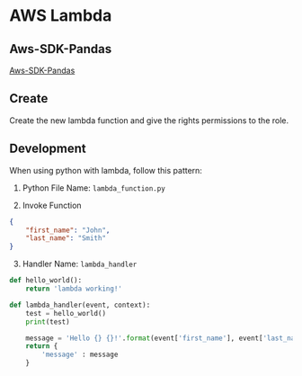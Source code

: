 # AWS Lambda

## Aws-SDK-Pandas

[Aws-SDK-Pandas](../aws-sdk-pandas/index.md)

## Create

Create the new lambda function and give the rights permissions to the role.

## Development

When using python with lambda, follow this pattern:

1. Python File Name: `lambda_function.py`

2. Invoke Function
```json
{
    "first_name": "John",
    "last_name": "Smith"
}
```

3. Handler Name: `lambda_handler`

```python
def hello_world():
    return 'lambda working!'

def lambda_handler(event, context):
    test = hello_world()
    print(test)

    message = 'Hello {} {}!'.format(event['first_name'], event['last_name']) 
    return { 
        'message' : message
    }
```